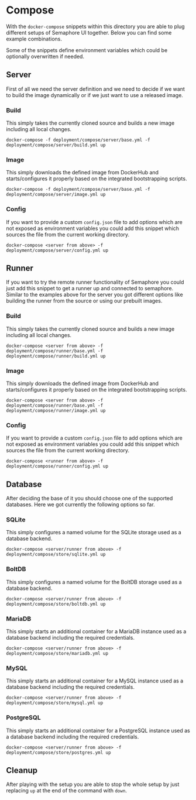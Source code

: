 # Compose

With the `docker-compose` snippets within this directory you are able to plug
different setups of Semaphore UI together. Below you can find some example
combinations.

Some of the snippets define environment variables which could be optionally
overwritten if needed.

## Server

First of all we need the server definition and we need to decide if we want to
build the image dynamically or if we just want to use a released image.

### Build

This simply takes the currently cloned source and builds a new image including
all local changes.

```console
docker-compose -f deployment/compose/server/base.yml -f deployment/compose/server/build.yml up
```

### Image

This simply downloads the defined image from DockerHub and starts/configures it
properly based on the integrated bootstrapping scripts.

```console
docker-compose -f deployment/compose/server/base.yml -f deployment/compose/server/image.yml up
```

### Config

If you want to provide a custom `config.json` file to add options which are not
exposed as environment variables you could add this snippet which sources the
file from the current working directory.

```console
docker-compose <server from above> -f deployment/compose/server/config.yml up
```

## Runner

If you want to try the remote runner functionality of Semaphore you could just
add this snippet to get a runner up and connected to semaphore. Similar to the
examples above for the server you got different options like building the runner
from the source or using our prebuilt images.

### Build

This simply takes the currently cloned source and builds a new image including
all local changes.

```console
docker-compose <server from above> -f deployment/compose/runner/base.yml -f deployment/compose/runner/build.yml up
```

### Image

This simply downloads the defined image from DockerHub and starts/configures it
properly based on the integrated bootstrapping scripts.

```console
docker-compose <server from above> -f deployment/compose/runner/base.yml -f deployment/compose/runner/image.yml up
```

### Config

If you want to provide a custom `config.json` file to add options which are not
exposed as environment variables you could add this snippet which sources the
file from the current working directory.

```console
docker-compose <runner from above> -f deployment/compose/runner/config.yml up
```

## Database

After deciding the base of it you should choose one of the supported databases.
Here we got currently the following options so far.

### SQLite

This simply configures a named volume for the SQLite storage used as a database
backend.

```console
docker-compose <server/runner from above> -f deployment/compose/store/sqlite.yml up
```

### BoltDB

This simply configures a named volume for the BoltDB storage used as a database
backend.

```console
docker-compose <server/runner from above> -f deployment/compose/store/boltdb.yml up
```

### MariaDB

This simply starts an additional container for a MariaDB instance used as a
database backend including the required credentials.

```console
docker-compose <server/runner from above> -f deployment/compose/store/mariadb.yml up
```

### MySQL

This simply starts an additional container for a MySQL instance used as a
database backend including the required credentials.

```console
docker-compose <server/runner from above> -f deployment/compose/store/mysql.yml up
```

### PostgreSQL

This simply starts an additional container for a PostgreSQL instance used as a
database backend including the required credentials.

```console
docker-compose <server/runner from above> -f deployment/compose/store/postgres.yml up
```

## Cleanup

After playing with the setup you are able to stop the whole setup by just
replacing `up` at the end of the command with `down`.
